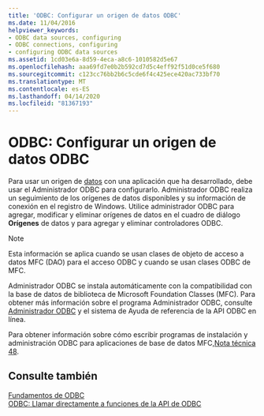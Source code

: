 ```yaml
---
title: 'ODBC: Configurar un origen de datos ODBC'
ms.date: 11/04/2016
helpviewer_keywords:
- ODBC data sources, configuring
- ODBC connections, configuring
- configuring ODBC data sources
ms.assetid: 1cd03e6a-8d59-4eca-a8c6-1010582d5e67
ms.openlocfilehash: aaa69fd7e0b2b592cd7d5c4eff92f51d0ce5f680
ms.sourcegitcommit: c123cc76bb2b6c5cde6f4c425ece420ac733bf70
ms.translationtype: MT
ms.contentlocale: es-ES
ms.lasthandoff: 04/14/2020
ms.locfileid: "81367193"
---
```

# <a name="odbc-configuring-an-odbc-data-source"></a>ODBC: Configurar un origen de datos ODBC

Para usar un origen de [datos](../../data/odbc/data-source-odbc.md) con una aplicación que ha desarrollado, debe usar el Administrador ODBC para configurarlo. Administrador ODBC realiza un seguimiento de los orígenes de datos disponibles y su información de conexión en el registro de Windows. Utilice administrador ODBC para agregar, modificar y eliminar orígenes de datos en el cuadro de diálogo **Orígenes** de datos y para agregar y eliminar controladores ODBC.

> [!NOTE]
> Esta información se aplica cuando se usan clases de objeto de acceso a datos MFC (DAO) para el acceso ODBC y cuando se usan clases ODBC de MFC.

Administrador ODBC se instala automáticamente con la compatibilidad con la base de datos de biblioteca de Microsoft Foundation Classes (MFC). Para obtener más información sobre el programa Administrador ODBC, consulte [Administrador ODBC](../../data/odbc/odbc-administrator.md) y el sistema de Ayuda de referencia de la API ODBC en línea.

Para obtener información sobre cómo escribir programas de instalación y administración ODBC para aplicaciones de base de datos MFC,[Nota técnica 48](../../mfc/tn048-writing-odbc-setup-and-administration-programs.md).

## <a name="see-also"></a>Consulte también

[Fundamentos de ODBC](../../data/odbc/odbc-basics.md)<br/>
[ODBC: Llamar directamente a funciones de la API de ODBC](../../data/odbc/odbc-calling-odbc-api-functions-directly.md)
